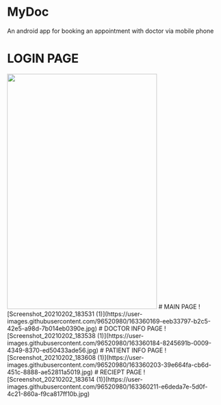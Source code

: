 # MyDoc
An android app for booking an appointment with doctor via mobile phone
# LOGIN PAGE
<img src = "https://user-images.githubusercontent.com/96520980/163360147-4ef48c2e-a643-4c97-925d-de355c5391cc.jpg" width = "350" height = "550"/>
# MAIN PAGE
![Screenshot_20210202_183531 (1)](https://user-images.githubusercontent.com/96520980/163360169-eeb33797-b2c5-42e5-a98d-7b014eb0390e.jpg)
# DOCTOR INFO PAGE
![Screenshot_20210202_183538 (1)](https://user-images.githubusercontent.com/96520980/163360184-8245691b-0009-4349-8370-ed50433ade56.jpg)
# PATIENT INFO PAGE
![Screenshot_20210202_183608 (1)](https://user-images.githubusercontent.com/96520980/163360203-39e664fa-cb6d-451c-8888-ae52811a5019.jpg)
# RECIEPT PAGE
![Screenshot_20210202_183614 (1)](https://user-images.githubusercontent.com/96520980/163360211-e6deda7e-5d0f-4c21-860a-f9ca817ff10b.jpg)
